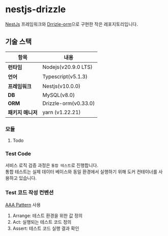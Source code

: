 # nestjs-drizzle

[NestJs](https://nestjs.com/) 프레임워크와 [Drrizle-orm](https://orm.drizzle.team/)으로 구현한 작은 레포지토리입니다.

## 기술 스택

| 항목          | 내용                   |
|-------------|----------------------|
| **런타임**     | Nodejs(v20.9.0 LTS)  |
| **언어**      | Typescript(v5.1.3)   |
| **프레임워크**   | Nestjs(v10.0.0)      |
| **DB**      | MySQL(v8.0)          |
| **ORM**     | Drizzle-orm(v0.33.0) |
| **패키지 매니저** | yarn (v1.22.21)      |

### 모듈
1. Todo

### Test Code 
서비스 로직 검증 과정은 `통합 테스트`로 진행합니다.   
통합 테스트는 실제 데이터 베이스와 동일 환경에서 실행하기 위해 도커 컨테이너를 사용하고 있습니다.

### Test 코드 작성 컨벤션
[AAA Pattern](https://velog.io/@fkszm3/testing-unit-test%EA%B8%B0%EC%B4%88-AAA-Pattern) 사용

1. Arrange: 테스트 환경을 위한 값 정의
2. Act: 실행되는 테스트 코드 정의
3. Assert: 테스트 코드 실행 결과 확인